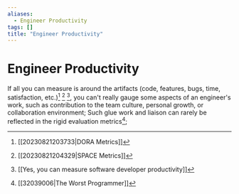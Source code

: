 ```yaml
---
aliases:
  - Engineer Productivity
tags: []
title: "Engineer Productivity"
---
```


# Engineer Productivity

If all you can measure is around the artifacts (code, features, bugs, time, satisfaction, etc.)[^1] [^2] [^3], you can't really gauge some aspects of an engineer's work, such as contribution to the team culture, personal growth, or collaboration environment; Such glue work and liaison can rarely be reflected in the rigid evaluation metrics[^4];

[^1]: [[20230821203733|DORA Metrics]]
[^2]: [[20230821204329|SPACE Metrics]]
[^3]: [[Yes, you can measure software developer productivity]]
[^4]: [[32039006|The Worst Programmer]]